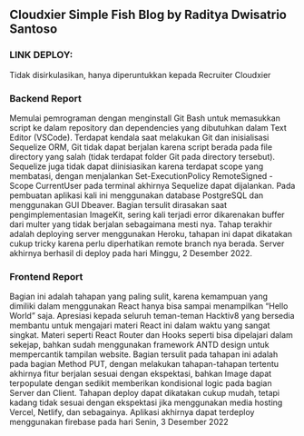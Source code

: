 ## Cloudxier Simple Fish Blog by Raditya Dwisatrio Santoso

### LINK DEPLOY: 
<p> Tidak disirkulasikan, hanya diperuntukkan kepada Recruiter Cloudxier </p>
  
### Backend Report
<p>Memulai pemrograman dengan menginstall Git Bash untuk memasukkan script ke dalam repository dan dependencies yang dibutuhkan dalam Text Editor (VSCode). Terdapat kendala saat melakukan Git dan inisialisasi Sequelize ORM, Git tidak dapat berjalan karena script berada pada file directory yang salah (tidak terdapat folder Git pada directory tersebut). Sequelize juga tidak dapat diinisiasikan karena terdapat scope yang membatasi, dengan menjalankan Set-ExecutionPolicy RemoteSigned -Scope CurrentUser pada terminal akhirnya Sequelize dapat dijalankan. Pada pembuatan aplikasi kali ini menggunakan database PostgreSQL dan menggunakan GUI Dbeaver. Bagian tersulit dirasakan saat pengimplementasian ImageKit, sering kali terjadi error dikarenakan buffer dari multer yang tidak berjalan sebagaimana mesti nya. Tahap terakhir adalah deploying server menggunakan Heroku, tahapan ini dapat dikatakan cukup tricky karena perlu diperhatikan remote branch nya berada. Server akhirnya berhasil di deploy pada hari Minggu, 2 Desember 2022.
</p>

### Frontend Report
<p>Bagian ini adalah tahapan yang paling sulit, karena kemampuan yang dimiliki dalam menggunakan React hanya bisa sampai menampilkan “Hello World” saja. Apresiasi kepada seluruh teman-teman Hacktiv8 yang bersedia membantu untuk mengajari materi React ini dalam waktu yang sangat singkat. Materi seperti React Router dan Hooks seperti bisa dipelajari dalam sekejap, bahkan sudah menggunakan framework ANTD design untuk mempercantik tampilan website. Bagian tersulit pada tahapan ini adalah pada bagian Method PUT, dengan melakukan tahapan-tahapan tertentu akhirnya fitur berjalan sesuai dengan ekspektasi, bahkan Image dapat terpopulate dengan sedikit memberikan kondisional logic pada bagian Server dan Client. Tahapan deploy dapat dikatakan cukup mudah, tetapi kadang tidak sesuai dengan ekspektasi jika menggunakan media hosting Vercel, Netlify, dan sebagainya. Aplikasi akhirnya dapat terdeploy menggunakan firebase pada hari Senin, 3 Desember 2022 
</p>
